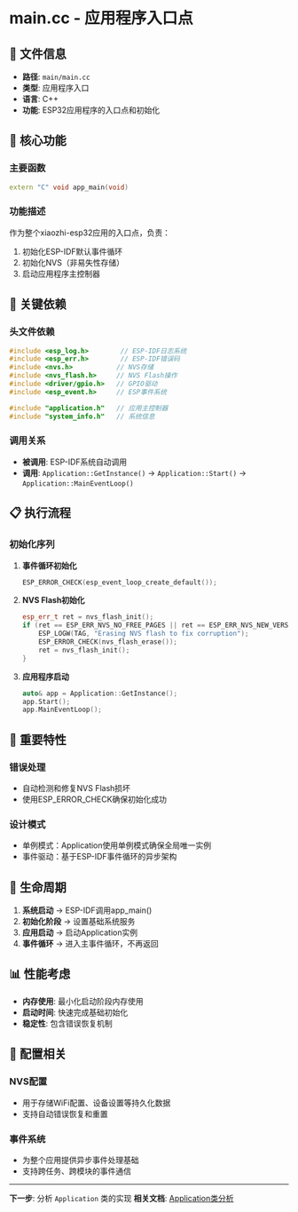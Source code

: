 # main.cc - 应用程序入口点

## 📁 文件信息
- **路径**: `main/main.cc`
- **类型**: 应用程序入口
- **语言**: C++
- **功能**: ESP32应用程序的入口点和初始化

## 🎯 核心功能

### 主要函数
```cpp
extern "C" void app_main(void)
```

### 功能描述
作为整个xiaozhi-esp32应用的入口点，负责：
1. 初始化ESP-IDF默认事件循环
2. 初始化NVS（非易失性存储）
3. 启动应用程序主控制器

## 🔗 关键依赖

### 头文件依赖
```cpp
#include <esp_log.h>        // ESP-IDF日志系统
#include <esp_err.h>        // ESP-IDF错误码
#include <nvs.h>           // NVS存储
#include <nvs_flash.h>     // NVS Flash操作
#include <driver/gpio.h>   // GPIO驱动
#include <esp_event.h>     // ESP事件系统

#include "application.h"   // 应用主控制器
#include "system_info.h"   // 系统信息
```

### 调用关系
- **被调用**: ESP-IDF系统自动调用
- **调用**: `Application::GetInstance()` → `Application::Start()` → `Application::MainEventLoop()`

## 📋 执行流程

### 初始化序列
1. **事件循环初始化**
   ```cpp
   ESP_ERROR_CHECK(esp_event_loop_create_default());
   ```

2. **NVS Flash初始化**
   ```cpp
   esp_err_t ret = nvs_flash_init();
   if (ret == ESP_ERR_NVS_NO_FREE_PAGES || ret == ESP_ERR_NVS_NEW_VERSION_FOUND) {
       ESP_LOGW(TAG, "Erasing NVS flash to fix corruption");
       ESP_ERROR_CHECK(nvs_flash_erase());
       ret = nvs_flash_init();
   }
   ```

3. **应用程序启动**
   ```cpp
   auto& app = Application::GetInstance();
   app.Start();
   app.MainEventLoop();
   ```

## 🚀 重要特性

### 错误处理
- 自动检测和修复NVS Flash损坏
- 使用ESP_ERROR_CHECK确保初始化成功

### 设计模式
- 单例模式：Application使用单例模式确保全局唯一实例
- 事件驱动：基于ESP-IDF事件循环的异步架构

## 🔄 生命周期

1. **系统启动** → ESP-IDF调用app_main()
2. **初始化阶段** → 设置基础系统服务
3. **应用启动** → 启动Application实例
4. **事件循环** → 进入主事件循环，不再返回

## 📊 性能考虑

- **内存使用**: 最小化启动阶段内存使用
- **启动时间**: 快速完成基础初始化
- **稳定性**: 包含错误恢复机制

## 🔧 配置相关

### NVS配置
- 用于存储WiFi配置、设备设置等持久化数据
- 支持自动错误恢复和重置

### 事件系统
- 为整个应用提供异步事件处理基础
- 支持跨任务、跨模块的事件通信

---

**下一步**: 分析 `Application` 类的实现
**相关文档**: [Application类分析](./02-application-class.md)
